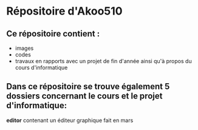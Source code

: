 # Répositoire d'Akoo510

## Ce répositoire contient :
* images
* codes
* travaux en rapports avec un projet de fin d'année ainsi qu'à propos du cours d'informatique

## Dans ce répositoire se trouve également 5 dossiers concernant le cours et le projet d'informatique:
**editor** contenant un éditeur graphique fait en mars
